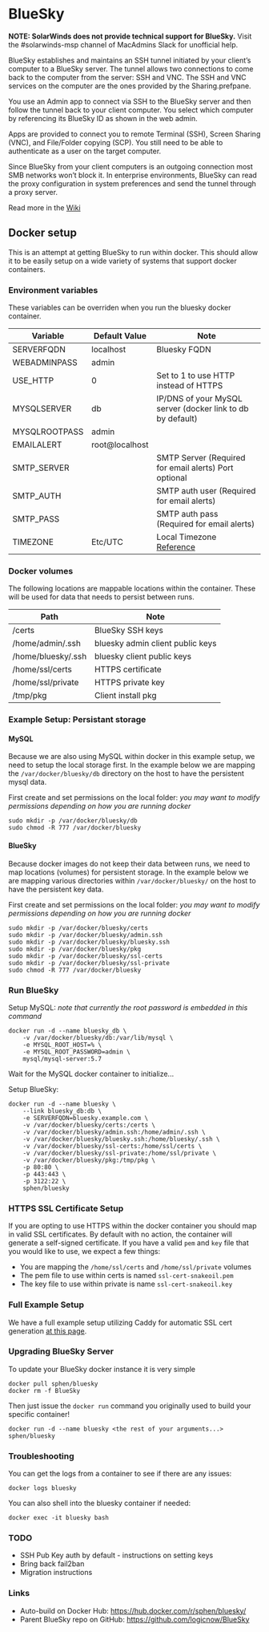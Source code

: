 # BlueSky
**NOTE: SolarWinds does not provide technical support for BlueSky.** Visit the #solarwinds-msp channel of MacAdmins Slack for unofficial help.

BlueSky establishes and maintains an SSH tunnel initiated by your client’s computer to a BlueSky server. The tunnel allows two connections to come back to the computer from the server: SSH and VNC. The SSH and VNC services on the computer are the ones provided by the Sharing.prefpane.

You use an Admin app to connect via SSH to the BlueSky server and then follow the tunnel back to your client computer. You select which computer by referencing its BlueSky ID as shown in the web admin.

Apps are provided to connect you to remote Terminal (SSH), Screen Sharing (VNC), and File/Folder copying (SCP). You still need to be able to authenticate as a user on the target computer.

Since BlueSky from your client computers is an outgoing connection most SMB networks won’t block it. In enterprise environments, BlueSky can read the proxy configuration in system preferences and send the tunnel through a proxy server.

Read more in the [Wiki](https://github.com/logicnow/BlueSky/wiki)

## Docker setup

This is an attempt at getting BlueSky to run within docker.  This should allow it to be easily setup on a wide variety of systems that support docker containers.

### Environment variables

These variables can be overriden when you run the bluesky docker container.

Variable | Default Value | Note
--- | --- | ---
SERVERFQDN | localhost | Bluesky FQDN
WEBADMINPASS | admin |
USE_HTTP | 0 | Set to 1 to use HTTP instead of HTTPS
MYSQLSERVER | db | IP/DNS of your MySQL server (docker link to db by default)
MYSQLROOTPASS | admin |
EMAILALERT | root@localhost |
SMTP_SERVER | | SMTP Server (Required for email alerts) Port optional
SMTP_AUTH | | SMTP auth user (Required for email alerts)
SMTP_PASS | | SMTP auth pass (Required for email alerts)
TIMEZONE | Etc/UTC | Local Timezone [Reference](https://en.wikipedia.org/wiki/List_of_tz_database_time_zones)

### Docker volumes

The following locations are mappable locations within the container.  These will be used for data that needs to persist between runs.

Path | Note
--- | ---
/certs | BlueSky SSH keys
/home/admin/.ssh | bluesky admin client public keys
/home/bluesky/.ssh | bluesky client public keys
/home/ssl/certs | HTTPS certificate
/home/ssl/private | HTTPS private key
/tmp/pkg | Client install pkg

### Example Setup: Persistant storage

#### MySQL

Because we are also using MySQL within docker in this example setup, we need to setup the local storage first.  In the example below we are mapping the `/var/docker/bluesky/db` directory on the host to have the persistent mysql data.

First create and set permissions on the local folder:
_you may want to modify permissions depending on how you are running docker_
```
sudo mkdir -p /var/docker/bluesky/db
sudo chmod -R 777 /var/docker/bluesky
```

#### BlueSky

Because docker images do not keep their data between runs, we need to map locations (volumes) for persistent storage.  In the example below we are mapping various directories within `/var/docker/bluesky/` on the host to have the persistent key data.

First create and set permissions on the local folder:
_you may want to modify permissions depending on how you are running docker_
```
sudo mkdir -p /var/docker/bluesky/certs
sudo mkdir -p /var/docker/bluesky/admin.ssh
sudo mkdir -p /var/docker/bluesky/bluesky.ssh
sudo mkdir -p /var/docker/bluesky/pkg
sudo mkdir -p /var/docker/bluesky/ssl-certs
sudo mkdir -p /var/docker/bluesky/ssl-private
sudo chmod -R 777 /var/docker/bluesky
```

### Run BlueSky

Setup MySQL:
_note that currently the root password is embedded in this command_
```
docker run -d --name bluesky_db \
	-v /var/docker/bluesky/db:/var/lib/mysql \
	-e MYSQL_ROOT_HOST=% \
	-e MYSQL_ROOT_PASSWORD=admin \
	mysql/mysql-server:5.7
```

Wait for the MySQL docker container to initialize...

Setup BlueSky:
```
docker run -d --name bluesky \
	--link bluesky_db:db \
	-e SERVERFQDN=bluesky.example.com \
	-v /var/docker/bluesky/certs:/certs \
	-v /var/docker/bluesky/admin.ssh:/home/admin/.ssh \
	-v /var/docker/bluesky/bluesky.ssh:/home/bluesky/.ssh \
	-v /var/docker/bluesky/ssl-certs:/home/ssl/certs \
	-v /var/docker/bluesky/ssl-private:/home/ssl/private \
	-v /var/docker/bluesky/pkg:/tmp/pkg \
	-p 80:80 \
	-p 443:443 \
	-p 3122:22 \
	sphen/bluesky
```

### HTTPS SSL Certificate Setup

If you are opting to use HTTPS within the docker container you should map in valid SSL certificates.  By default with no action, the container will generate a self-signed certificate.  If you have a valid `pem` and `key` file that you would like to use, we expect a few things:
- You are mapping the `/home/ssl/certs` and `/home/ssl/private` volumes
- The pem file to use within certs is named `ssl-cert-snakeoil.pem`
- The key file to use within private is name `ssl-cert-snakeoil.key`

### Full Example Setup

We have a full example setup utilizing Caddy for automatic SSL cert generation [at this page](docker/DOCKER_FULL_EXAMPLE.md).

### Upgrading BlueSky Server

To update your BlueSky docker instance it is very simple
```
docker pull sphen/bluesky
docker rm -f BlueSky
```

Then just issue the `docker run` command you originally used to build your specific container!
```
docker run -d --name bluesky <the rest of your arguments...> sphen/bluesky
```

### Troubleshooting

You can get the logs from a container to see if there are any issues:
```
docker logs bluesky
```

You can also shell into the bluesky container if needed:
```
docker exec -it bluesky bash
```

### TODO

- SSH Pub Key auth by default - instructions on setting keys
- Bring back fail2ban
- Migration instructions

### Links

- Auto-build on Docker Hub: https://hub.docker.com/r/sphen/bluesky/
- Parent BlueSky repo on GitHub: https://github.com/logicnow/BlueSky
